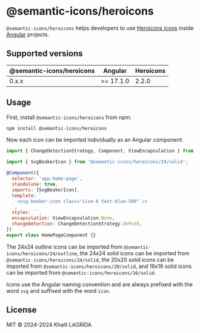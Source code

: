 # @semantic-icons/heroicons

`@semantic-icons/heroicons` helps developers to use [Heroicons icons](https://heroicons.com) inside [Angular](https://angular.dev) projects.

## Supported versions

| @semantic-icons/heroicons | Angular   | Heroicons |
| ------------------------------ | --------- | --------- |
| 0.x.x                          | >= 17.1.0 | 2.2.0     |

## Usage

First, install `@semantic-icons/heroicons` from npm:

```sh
npm install @semantic-icons/heroicons
```

Now each icon can be imported individually as an Angular component:

```js
import { ChangeDetectionStrategy, Component, ViewEncapsulation } from '@angular/core';

import { SvgBeakerIcon } from '@semantic-icons/heroicons/24/solid';

@Component({
  selector: 'app-home-page',
  standalone: true,
  imports: [SvgBeakerIcon],
  template: `
    <svg-beaker-icon class="size-6 text-blue-500" />
  `,
  styles: ``,
  encapsulation: ViewEncapsulation.None,
  changeDetection: ChangeDetectionStrategy.OnPush,
})
export class HomePageComponent {}
```

The 24x24 outline icons can be imported from `@semantic-icons/heroicons/24/outline`, the 24x24 solid icons can be imported from `@semantic-icons/heroicons/24/solid`, the 20x20 solid icons can be imported from `@semantic-icons/heroicons/20/solid`, and 16x16 solid icons can be imported from `@semantic-icons/heroicons/16/solid`.

Icons use the Angular naming convention and are always prefixed with the word `svg` and suffixed with the word `icon`.

## License

MIT © 2024-2024 Khalil LAGRIDA
